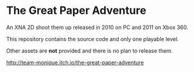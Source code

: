 # The Great Paper Adventure

An XNA 2D shoot them up released in 2010 on PC and 2011 on Xbox 360.

This repository contains the source code and only one playable level.

Other assets are **not** provided and there is no plan to release them.

http://team-monique.itch.io/the-great-paper-adventure
